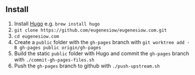 ## Install

1. Install [Hugo](https://gohugo.io/getting-started/installing/) e.g. `brew install hugo`
2. `git clone https://github.com/eugenesiow/eugenesiow.com.git`
3. `cd eugenesiow.com`
4. Create a `public` folder with the `gh-pages` branch with `git worktree add -B gh-pages public origin/gh-pages`
5. Build the static `public` folder with Hugo and commit the `gh-pages` branch with `./commit-gh-pages-files.sh`
6. Push the `gh-pages` branch to github with `./push-upstream.sh`